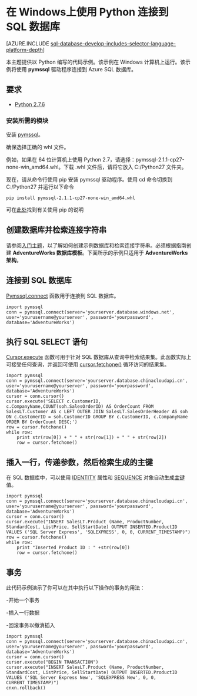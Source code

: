 <properties 
	pageTitle="在 Windows上使用 Python 连接到 SQL 数据库" 
	description="提供了一个可以用于从 Windows 客户端连接到 Azure SQL 数据库的 Python 代码示例。该示例使用 pyodbc 驱动程序。"
	services="sql-database" 
	documentationCenter="" 
	authors="meet-bhagdev" 
	manager="jeffreyg" 
	editor=""/>


<tags 
	ms.service="sql-database" 
	ms.date="07/20/2015" 
	wacn.date="09/15/2015"/>


# 在 Windows上使用 Python 连接到 SQL 数据库


[AZURE.INCLUDE [sql-database-develop-includes-selector-language-platform-depth](../includes/sql-database-develop-includes-selector-language-platform-depth.md)]


本主题提供以 Python 编写的代码示例。该示例在 Windows 计算机上运行。该示例将使用 **pymssql** 驱动程序连接到 Azure SQL 数据库。


## 要求


- [Python 2.7.6](https://www.python.org/download/releases/2.7.6/)


### 安装所需的模块


安装 [pymssql](http://www.lfd.uci.edu/~gohlke/pythonlibs/#pymssql)。

确保选择正确的 whl 文件。

例如，如果在 64 位计算机上使用 Python 2.7，请选择：pymssql-2.1.1-cp27-none-win\_amd64.whl。下载 .whl 文件后，请将它放入 C:/Python27 文件夹。

现在，请从命令行使用 pip 安装 pymssql 驱动程序。使用 cd 命令切换到 C:/Python27 并运行以下命令
	
	pip install pymssql-2.1.1-cp27-none-win_amd64.whl

可在[此处](http://stackoverflow.com/questions/4750806/how-to-install-pip-on-windows)找到有关使用 pip 的说明


## 创建数据库并检索连接字符串


请参阅[入门主题](/documentation/articles/sql-database-get-started)，以了解如何创建示例数据库和检索连接字符串。必须根据指南创建 **AdventureWorks 数据库模板**。下面所示的示例只适用于 **AdventureWorks 架构**。


## 连接到 SQL 数据库


[Pymssql.connect](http://pymssql.org/en/latest/ref/pymssql.html) 函数用于连接到 SQL 数据库。

	import pymssql
	conn = pymssql.connect(server='yourserver.database.windows.net', user='yourusername@yourserver', password='yourpassword', database='AdventureWorks')


## 执行 SQL SELECT 语句

[Cursor.execute](http://pymssql.org/en/latest/ref/pymssql.html#pymssql.Cursor.execute) 函数可用于针对 SQL 数据库从查询中检索结果集。此函数实际上可接受任何查询，并返回可使用 [cursor.fetchone()](http://pymssql.org/en/latest/ref/pymssql.html#pymssql.Cursor.fetchone) 循环访问的结果集。


	import pymssql
	conn = pymssql.connect(server='yourserver.database.chinacloudapi.cn', user='yourusername@yourserver', password='yourpassword', database='AdventureWorks')
	cursor = conn.cursor()
	cursor.execute('SELECT c.CustomerID, c.CompanyName,COUNT(soh.SalesOrderID) AS OrderCount FROM SalesLT.Customer AS c LEFT OUTER JOIN SalesLT.SalesOrderHeader AS soh ON c.CustomerID = soh.CustomerID GROUP BY c.CustomerID, c.CompanyName ORDER BY OrderCount DESC;')
	row = cursor.fetchone()
	while row:
	    print str(row[0]) + " " + str(row[1]) + " " + str(row[2]) 	
	    row = cursor.fetchone()


## 插入一行，传递参数，然后检索生成的主键

在 SQL 数据库中，可以使用 [IDENTITY](https://msdn.microsoft.com/zh-cn/library/ms186775.aspx) 属性和 [SEQUENCE](https://msdn.microsoft.com/zh-cn/library/ff878058.aspx) 对象自动生成[主键](https://msdn.microsoft.com/zh-cn/library/ms179610.aspx)值。


	import pymssql
	conn = pymssql.connect(server='yourserver.database.chinacloudapi.cn', user='yourusername@yourserver', password='yourpassword', database='AdventureWorks')
	cursor = conn.cursor()
	cursor.execute("INSERT SalesLT.Product (Name, ProductNumber, StandardCost, ListPrice, SellStartDate) OUTPUT INSERTED.ProductID VALUES ('SQL Server Express', 'SQLEXPRESS', 0, 0, CURRENT_TIMESTAMP)")
	row = cursor.fetchone()
	while row:
	    print "Inserted Product ID : " +str(row[0])
	    row = cursor.fetchone()


## 事务


此代码示例演示了你可以在其中执行以下操作的事务的用法：


-开始一个事务

-插入一行数据

-回滚事务以撤消插入


	import pymssql
	conn = pymssql.connect(server='yourserver.database.chinacloudapi.cn', user='yourusername@yourserver', password='yourpassword', database='AdventureWorks')
	cursor = conn.cursor()
	cursor.execute("BEGIN TRANSACTION")
	cursor.execute("INSERT SalesLT.Product (Name, ProductNumber, StandardCost, ListPrice, SellStartDate) OUTPUT INSERTED.ProductID VALUES ('SQL Server Express New', 'SQLEXPRESS New', 0, 0, CURRENT_TIMESTAMP)")
	cnxn.rollback()

 

<!---HONumber=69-->